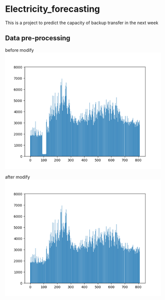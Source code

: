 # Electricity_forecasting
 This is a project to predict the capacity of backup transfer in the next week

## Data pre-processing ##

before modify
![before_modify](https://github.com/anfong-query/Electricity_forecasting/blob/main/plot/before_modify.png)

after modify
![after_modify](https://github.com/anfong-query/Electricity_forecasting/blob/main/plot/after_modify.png)
